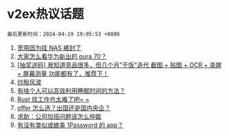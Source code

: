 # v2ex热议话题

`最后更新时间：2024-04-19 19:05:53 +0800`

1. [宽带因为挂 NAS 被封了](https://www.v2ex.com/t/1033800)
1. [大家怎么看华为新出的 pura 70？](https://www.v2ex.com/t/1033931)
1. [[抽奖送码] 我知道竞品很多，但几个月"干饭"迭代 截图 + 贴图 + OCR + 录屏 + 屏幕测量 功能都有了，推荐下！](https://www.v2ex.com/t/1033803)
1. [炒股风波](https://www.v2ex.com/t/1033945)
1. [有啥个人可以高效利用睡眠时间的方法？](https://www.v2ex.com/t/1033796)
1. [Rust 找工作也太难了吧= =](https://www.v2ex.com/t/1033729)
1. [offer 怎么选？出国还是国内央企？](https://www.v2ex.com/t/1033840)
1. [求助：公司加班问题该怎么仲裁](https://www.v2ex.com/t/1033844)
1. [有没有类似或媲美 1Password 的 app？](https://www.v2ex.com/t/1033795)

